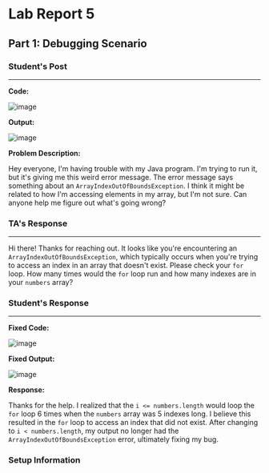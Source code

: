 # Lab Report 5

## Part 1: Debugging Scenario

### Student's Post

---

**Code:**

![image](https://github.com/williamlinplayzlegitpiano/15Llabreports/assets/55766910/9b503219-1946-4f11-b921-5a16999665af)

**Output:**

![image](https://github.com/williamlinplayzlegitpiano/15Llabreports/assets/55766910/42a419b4-b5d5-4db9-ac71-2444b83bea9c)

**Problem Description:**

Hey everyone, I'm having trouble with my Java program. I'm trying to run it, but it's giving me this weird error message. The error message says something about an `ArrayIndexOutOfBoundsException`. I think it might be related to how I'm accessing elements in my array, but I'm not sure. Can anyone help me figure out what's going wrong?

### TA's Response

---

Hi there! Thanks for reaching out. It looks like you're encountering an `ArrayIndexOutOfBoundsException`, which typically occurs when you're trying to access an index in an array that doesn't exist. Please check your `for` loop. How many times would the `for` loop run and how many indexes are in your `numbers` array? 



### Student's Response

---

**Fixed Code:**

![image](https://github.com/williamlinplayzlegitpiano/15Llabreports/assets/55766910/f60ed29f-73fb-443d-9ecd-f689183432ab)

**Fixed Output:**

![image](https://github.com/williamlinplayzlegitpiano/15Llabreports/assets/55766910/05a78bc3-e16a-4501-84e4-7043e92549da)

**Response:**

Thanks for the help. I realized that the `i <= numbers.length` would loop the `for` loop 6 times when the `numbers` array was 5 indexes long. I believe this resulted in the `for` loop to access an index that did not exist. After changing to `i < numbers.length`, my output no longer had the `ArrayIndexOutOfBoundsException` error, ultimately fixing my bug.

### Setup Information
